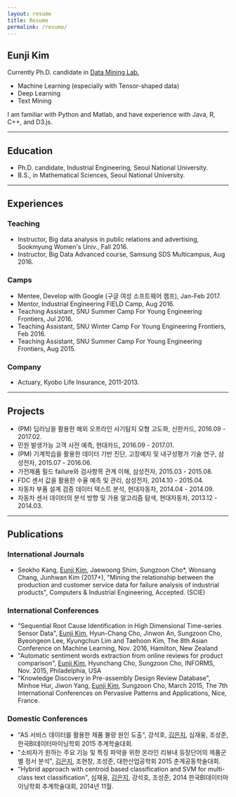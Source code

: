 ```yaml
---
layout: resume
title: Resume
permalink: /resume/
---
```


## Eunji Kim


Currently Ph.D. candidate in [Data Mining Lab.](http://dm.snu.ac.kr/)

- Machine Learning (especially with Tensor-shaped data)
- Deep Learning
- Text Mining

I am familiar with Python and Matlab, and have experience with Java, R, C++, and D3.js.

---

## Education

- Ph.D. candidate, Industrial Engineering, Seoul National University.
- B.S., in Mathematical Sciences, Seoul National University.

---

## Experiences

### Teaching

- Instructor, Big data analysis in public relations and advertising, Sookmyung Women's Univ., Fall 2016.
- Instructor, Big Data Advanced course, Samsung SDS Multicampus, Aug 2016.

### Camps

- Mentee, Develop with Google (구글 여성 소프트웨어 캠프), Jan-Feb 2017.
- Mentor, Industrial Engineering FIELD Camp, Aug 2016.
- Teaching Assistant, SNU Summer Camp For Young Engineering Frontiers, Jul 2016.
- Teaching Assistant, SNU Winter Camp For Young Engineering Frontiers, Feb 2016.
- Teaching Assistant, SNU Summer Camp For Young Engineering Frontiers, Aug 2015.

###  Company

- Actuary, Kyobo Life Insurance, 2011-2013.

---

## Projects

- (PM) 딥러닝을 활용한 해외 오프라인 사기탐지 모형 고도화, 신한카드, 2016.09 - 2017.02.
- 민원 발생가능 고객 사전 예측, 현대카드, 2016.09 - 2017.01.
- (PM) 기계학습을 활용한 데이터 기반 진단, 고장예지 및 내구성평가 기술 연구, 삼성전자, 2015.07 - 2016.06.
- 가전제품 필드 failure와 검사항목 관계 이해, 삼성전자, 2015.03 - 2015.08.
- FDC 센서 값을 활용한 수율 예측 및 관리, 삼성전자, 2014.10 - 2015.04.
- 자동차 부품 설계 검증 데이터 텍스트 분석, 현대자동차, 2014.04 - 2014.09.
- 자동차 센서 데이터의 분석 방향 및 가용 알고리즘 탐색, 현대자동차, 2013.12 - 2014.03.

---

## Publications

### International Journals

- Seokho Kang, <u>Eunji Kim</u>, Jaewoong Shim, Sungzoon Cho*, Wonsang Chang, Junhwan Kim (2017+), "Mining the relationship between the production and customer service data for failure analysis of industrial products", Computers & Industrial Engineering, Accepted. (SCIE)

### International Conferences

- "Sequential Root Cause Identification in High Dimensional Time-series Sensor Data", <u>Eunji Kim</u>, Hyun-Chang Cho, Jinwon An, Sungzoon Cho, Byeongeon Lee, Kyungchun Lim and Taehoon Kim, The 8th Asian Conference on Machine Learning, Nov. 2016, Hamilton, New Zealand
- "Automatic sentiment words extraction from online reviews for product comparison", <u>Eunji Kim</u>, Hyunchang Cho, Sungzoon Cho, INFORMS, Nov. 2015, Philadelphia, USA
- "Knowledge Discovery in Pre-assembly Design Review Database", Minhoe Hur, Jiwon Yang, <u>Eunji Kim</u>, Sungzoon Cho, March 2015, The 7th International Conferences on Pervasive Patterns and Applications, Nice, France.

### Domestic Conferences

- "AS 서비스 데이터를 활용한 제품 불량 원인 도출", 강석호, <u>김은지</u>, 심재웅, 조성준, 한국BI데이터마이닝학회 2015 추계학술대회.
- "소비자가 원하는 주요 기능 및 특징 파악을 위한 온라인 리뷰내 등장단어의 제품군별 정서 분석", <u>김은지</u>, 조현창, 조성준, 대한산업공학회 2015 춘계공동학술대회.
- "Hybrid approach with centroid based classification and SVM for multi-class text classification", 심재웅, <u>김은지</u>, 강석호, 조성준, 2014 한국BI데이터마이닝학회 추계학술대회, 2014년 11월.

